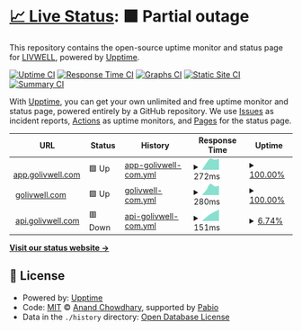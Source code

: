 # [📈 Live Status](https://integrated-wellness-inc.github.io/status.golivwell): <!--live status--> **🟧 Partial outage**

This repository contains the open-source uptime monitor and status page for [LIVWELL](www.golivwell.com), powered by [Upptime](https://github.com/upptime/upptime).

[![Uptime CI](https://github.com/integrated-wellness-inc/status.golivwell/workflows/Uptime%20CI/badge.svg)](https://github.com/integrated-wellness-inc/status.golivwell/actions?query=workflow%3A%22Uptime+CI%22)
[![Response Time CI](https://github.com/integrated-wellness-inc/status.golivwell/workflows/Response%20Time%20CI/badge.svg)](https://github.com/integrated-wellness-inc/status.golivwell/actions?query=workflow%3A%22Response+Time+CI%22)
[![Graphs CI](https://github.com/integrated-wellness-inc/status.golivwell/workflows/Graphs%20CI/badge.svg)](https://github.com/integrated-wellness-inc/status.golivwell/actions?query=workflow%3A%22Graphs+CI%22)
[![Static Site CI](https://github.com/integrated-wellness-inc/status.golivwell/workflows/Static%20Site%20CI/badge.svg)](https://github.com/integrated-wellness-inc/status.golivwell/actions?query=workflow%3A%22Static+Site+CI%22)
[![Summary CI](https://github.com/integrated-wellness-inc/status.golivwell/workflows/Summary%20CI/badge.svg)](https://github.com/integrated-wellness-inc/status.golivwell/actions?query=workflow%3A%22Summary+CI%22)

With [Upptime](https://upptime.js.org), you can get your own unlimited and free uptime monitor and status page, powered entirely by a GitHub repository. We use [Issues](https://github.com/integrated-wellness-inc/status.golivwell/issues) as incident reports, [Actions](https://github.com/integrated-wellness-inc/status.golivwell/actions) as uptime monitors, and [Pages](https://integrated-wellness-inc.github.io/status.golivwell) for the status page.

<!--start: status pages-->
<!-- This summary is generated by Upptime (https://github.com/upptime/upptime) -->
<!-- Do not edit this manually, your changes will be overwritten -->
<!-- prettier-ignore -->
| URL | Status | History | Response Time | Uptime |
| --- | ------ | ------- | ------------- | ------ |
| <img alt="" src="https://icons.duckduckgo.com/ip3/app.golivwell.com.ico" height="13"> [app.golivwell.com](https://app.golivwell.com) | 🟩 Up | [app-golivwell-com.yml](https://github.com/Integrated-Wellness-Inc/status.golivwell/commits/HEAD/history/app-golivwell-com.yml) | <details><summary><img alt="Response time graph" src="./graphs/app-golivwell-com/response-time-week.png" height="20"> 272ms</summary><br><a href="https://status.golivwell.com/history/app-golivwell-com"><img alt="Response time 272" src="https://img.shields.io/endpoint?url=https%3A%2F%2Fraw.githubusercontent.com%2FIntegrated-Wellness-Inc%2Fstatus.golivwell%2FHEAD%2Fapi%2Fapp-golivwell-com%2Fresponse-time.json"></a><br><a href="https://status.golivwell.com/history/app-golivwell-com"><img alt="24-hour response time 272" src="https://img.shields.io/endpoint?url=https%3A%2F%2Fraw.githubusercontent.com%2FIntegrated-Wellness-Inc%2Fstatus.golivwell%2FHEAD%2Fapi%2Fapp-golivwell-com%2Fresponse-time-day.json"></a><br><a href="https://status.golivwell.com/history/app-golivwell-com"><img alt="7-day response time 272" src="https://img.shields.io/endpoint?url=https%3A%2F%2Fraw.githubusercontent.com%2FIntegrated-Wellness-Inc%2Fstatus.golivwell%2FHEAD%2Fapi%2Fapp-golivwell-com%2Fresponse-time-week.json"></a><br><a href="https://status.golivwell.com/history/app-golivwell-com"><img alt="30-day response time 272" src="https://img.shields.io/endpoint?url=https%3A%2F%2Fraw.githubusercontent.com%2FIntegrated-Wellness-Inc%2Fstatus.golivwell%2FHEAD%2Fapi%2Fapp-golivwell-com%2Fresponse-time-month.json"></a><br><a href="https://status.golivwell.com/history/app-golivwell-com"><img alt="1-year response time 272" src="https://img.shields.io/endpoint?url=https%3A%2F%2Fraw.githubusercontent.com%2FIntegrated-Wellness-Inc%2Fstatus.golivwell%2FHEAD%2Fapi%2Fapp-golivwell-com%2Fresponse-time-year.json"></a></details> | <details><summary><a href="https://status.golivwell.com/history/app-golivwell-com">100.00%</a></summary><a href="https://status.golivwell.com/history/app-golivwell-com"><img alt="All-time uptime 100.00%" src="https://img.shields.io/endpoint?url=https%3A%2F%2Fraw.githubusercontent.com%2FIntegrated-Wellness-Inc%2Fstatus.golivwell%2FHEAD%2Fapi%2Fapp-golivwell-com%2Fuptime.json"></a><br><a href="https://status.golivwell.com/history/app-golivwell-com"><img alt="24-hour uptime 100.00%" src="https://img.shields.io/endpoint?url=https%3A%2F%2Fraw.githubusercontent.com%2FIntegrated-Wellness-Inc%2Fstatus.golivwell%2FHEAD%2Fapi%2Fapp-golivwell-com%2Fuptime-day.json"></a><br><a href="https://status.golivwell.com/history/app-golivwell-com"><img alt="7-day uptime 100.00%" src="https://img.shields.io/endpoint?url=https%3A%2F%2Fraw.githubusercontent.com%2FIntegrated-Wellness-Inc%2Fstatus.golivwell%2FHEAD%2Fapi%2Fapp-golivwell-com%2Fuptime-week.json"></a><br><a href="https://status.golivwell.com/history/app-golivwell-com"><img alt="30-day uptime 100.00%" src="https://img.shields.io/endpoint?url=https%3A%2F%2Fraw.githubusercontent.com%2FIntegrated-Wellness-Inc%2Fstatus.golivwell%2FHEAD%2Fapi%2Fapp-golivwell-com%2Fuptime-month.json"></a><br><a href="https://status.golivwell.com/history/app-golivwell-com"><img alt="1-year uptime 100.00%" src="https://img.shields.io/endpoint?url=https%3A%2F%2Fraw.githubusercontent.com%2FIntegrated-Wellness-Inc%2Fstatus.golivwell%2FHEAD%2Fapi%2Fapp-golivwell-com%2Fuptime-year.json"></a></details>
| <img alt="" src="https://icons.duckduckgo.com/ip3/golivwell.com.ico" height="13"> [golivwell.com](https://golivwell.com) | 🟩 Up | [golivwell-com.yml](https://github.com/Integrated-Wellness-Inc/status.golivwell/commits/HEAD/history/golivwell-com.yml) | <details><summary><img alt="Response time graph" src="./graphs/golivwell-com/response-time-week.png" height="20"> 280ms</summary><br><a href="https://status.golivwell.com/history/golivwell-com"><img alt="Response time 280" src="https://img.shields.io/endpoint?url=https%3A%2F%2Fraw.githubusercontent.com%2FIntegrated-Wellness-Inc%2Fstatus.golivwell%2FHEAD%2Fapi%2Fgolivwell-com%2Fresponse-time.json"></a><br><a href="https://status.golivwell.com/history/golivwell-com"><img alt="24-hour response time 280" src="https://img.shields.io/endpoint?url=https%3A%2F%2Fraw.githubusercontent.com%2FIntegrated-Wellness-Inc%2Fstatus.golivwell%2FHEAD%2Fapi%2Fgolivwell-com%2Fresponse-time-day.json"></a><br><a href="https://status.golivwell.com/history/golivwell-com"><img alt="7-day response time 280" src="https://img.shields.io/endpoint?url=https%3A%2F%2Fraw.githubusercontent.com%2FIntegrated-Wellness-Inc%2Fstatus.golivwell%2FHEAD%2Fapi%2Fgolivwell-com%2Fresponse-time-week.json"></a><br><a href="https://status.golivwell.com/history/golivwell-com"><img alt="30-day response time 280" src="https://img.shields.io/endpoint?url=https%3A%2F%2Fraw.githubusercontent.com%2FIntegrated-Wellness-Inc%2Fstatus.golivwell%2FHEAD%2Fapi%2Fgolivwell-com%2Fresponse-time-month.json"></a><br><a href="https://status.golivwell.com/history/golivwell-com"><img alt="1-year response time 280" src="https://img.shields.io/endpoint?url=https%3A%2F%2Fraw.githubusercontent.com%2FIntegrated-Wellness-Inc%2Fstatus.golivwell%2FHEAD%2Fapi%2Fgolivwell-com%2Fresponse-time-year.json"></a></details> | <details><summary><a href="https://status.golivwell.com/history/golivwell-com">100.00%</a></summary><a href="https://status.golivwell.com/history/golivwell-com"><img alt="All-time uptime 100.00%" src="https://img.shields.io/endpoint?url=https%3A%2F%2Fraw.githubusercontent.com%2FIntegrated-Wellness-Inc%2Fstatus.golivwell%2FHEAD%2Fapi%2Fgolivwell-com%2Fuptime.json"></a><br><a href="https://status.golivwell.com/history/golivwell-com"><img alt="24-hour uptime 100.00%" src="https://img.shields.io/endpoint?url=https%3A%2F%2Fraw.githubusercontent.com%2FIntegrated-Wellness-Inc%2Fstatus.golivwell%2FHEAD%2Fapi%2Fgolivwell-com%2Fuptime-day.json"></a><br><a href="https://status.golivwell.com/history/golivwell-com"><img alt="7-day uptime 100.00%" src="https://img.shields.io/endpoint?url=https%3A%2F%2Fraw.githubusercontent.com%2FIntegrated-Wellness-Inc%2Fstatus.golivwell%2FHEAD%2Fapi%2Fgolivwell-com%2Fuptime-week.json"></a><br><a href="https://status.golivwell.com/history/golivwell-com"><img alt="30-day uptime 100.00%" src="https://img.shields.io/endpoint?url=https%3A%2F%2Fraw.githubusercontent.com%2FIntegrated-Wellness-Inc%2Fstatus.golivwell%2FHEAD%2Fapi%2Fgolivwell-com%2Fuptime-month.json"></a><br><a href="https://status.golivwell.com/history/golivwell-com"><img alt="1-year uptime 100.00%" src="https://img.shields.io/endpoint?url=https%3A%2F%2Fraw.githubusercontent.com%2FIntegrated-Wellness-Inc%2Fstatus.golivwell%2FHEAD%2Fapi%2Fgolivwell-com%2Fuptime-year.json"></a></details>
| <img alt="" src="https://icons.duckduckgo.com/ip3/api.golivwell.com.ico" height="13"> [api.golivwell.com](https://api.golivwell.com) | 🟥 Down | [api-golivwell-com.yml](https://github.com/Integrated-Wellness-Inc/status.golivwell/commits/HEAD/history/api-golivwell-com.yml) | <details><summary><img alt="Response time graph" src="./graphs/api-golivwell-com/response-time-week.png" height="20"> 151ms</summary><br><a href="https://status.golivwell.com/history/api-golivwell-com"><img alt="Response time 151" src="https://img.shields.io/endpoint?url=https%3A%2F%2Fraw.githubusercontent.com%2FIntegrated-Wellness-Inc%2Fstatus.golivwell%2FHEAD%2Fapi%2Fapi-golivwell-com%2Fresponse-time.json"></a><br><a href="https://status.golivwell.com/history/api-golivwell-com"><img alt="24-hour response time 151" src="https://img.shields.io/endpoint?url=https%3A%2F%2Fraw.githubusercontent.com%2FIntegrated-Wellness-Inc%2Fstatus.golivwell%2FHEAD%2Fapi%2Fapi-golivwell-com%2Fresponse-time-day.json"></a><br><a href="https://status.golivwell.com/history/api-golivwell-com"><img alt="7-day response time 151" src="https://img.shields.io/endpoint?url=https%3A%2F%2Fraw.githubusercontent.com%2FIntegrated-Wellness-Inc%2Fstatus.golivwell%2FHEAD%2Fapi%2Fapi-golivwell-com%2Fresponse-time-week.json"></a><br><a href="https://status.golivwell.com/history/api-golivwell-com"><img alt="30-day response time 151" src="https://img.shields.io/endpoint?url=https%3A%2F%2Fraw.githubusercontent.com%2FIntegrated-Wellness-Inc%2Fstatus.golivwell%2FHEAD%2Fapi%2Fapi-golivwell-com%2Fresponse-time-month.json"></a><br><a href="https://status.golivwell.com/history/api-golivwell-com"><img alt="1-year response time 151" src="https://img.shields.io/endpoint?url=https%3A%2F%2Fraw.githubusercontent.com%2FIntegrated-Wellness-Inc%2Fstatus.golivwell%2FHEAD%2Fapi%2Fapi-golivwell-com%2Fresponse-time-year.json"></a></details> | <details><summary><a href="https://status.golivwell.com/history/api-golivwell-com">6.74%</a></summary><a href="https://status.golivwell.com/history/api-golivwell-com"><img alt="All-time uptime 6.74%" src="https://img.shields.io/endpoint?url=https%3A%2F%2Fraw.githubusercontent.com%2FIntegrated-Wellness-Inc%2Fstatus.golivwell%2FHEAD%2Fapi%2Fapi-golivwell-com%2Fuptime.json"></a><br><a href="https://status.golivwell.com/history/api-golivwell-com"><img alt="24-hour uptime 6.74%" src="https://img.shields.io/endpoint?url=https%3A%2F%2Fraw.githubusercontent.com%2FIntegrated-Wellness-Inc%2Fstatus.golivwell%2FHEAD%2Fapi%2Fapi-golivwell-com%2Fuptime-day.json"></a><br><a href="https://status.golivwell.com/history/api-golivwell-com"><img alt="7-day uptime 6.74%" src="https://img.shields.io/endpoint?url=https%3A%2F%2Fraw.githubusercontent.com%2FIntegrated-Wellness-Inc%2Fstatus.golivwell%2FHEAD%2Fapi%2Fapi-golivwell-com%2Fuptime-week.json"></a><br><a href="https://status.golivwell.com/history/api-golivwell-com"><img alt="30-day uptime 6.74%" src="https://img.shields.io/endpoint?url=https%3A%2F%2Fraw.githubusercontent.com%2FIntegrated-Wellness-Inc%2Fstatus.golivwell%2FHEAD%2Fapi%2Fapi-golivwell-com%2Fuptime-month.json"></a><br><a href="https://status.golivwell.com/history/api-golivwell-com"><img alt="1-year uptime 6.74%" src="https://img.shields.io/endpoint?url=https%3A%2F%2Fraw.githubusercontent.com%2FIntegrated-Wellness-Inc%2Fstatus.golivwell%2FHEAD%2Fapi%2Fapi-golivwell-com%2Fuptime-year.json"></a></details>

<!--end: status pages-->

[**Visit our status website →**](https://integrated-wellness-inc.github.io/status.golivwell)

## 📄 License

- Powered by: [Upptime](https://github.com/upptime/upptime)
- Code: [MIT](./LICENSE) © [Anand Chowdhary](https://anandchowdhary.com), supported by [Pabio](https://pabio.com)
- Data in the `./history` directory: [Open Database License](https://opendatacommons.org/licenses/odbl/1-0/)
